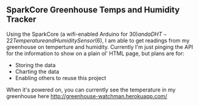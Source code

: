 ## SparkCore Greenhouse Temps and Humidity Tracker

Using the SparkCore (a wifi-enabled Arduino for $30) and a DHT-22 Temperature and Humidity Sensor ($6), I am able to get readings from my greenhouse on temperture and humidity. Currently I'm just pinging the API for the information to show on a plain ol' HTML page, but plans are for:

- Storing the data
- Charting the data
- Enabling others to reuse this project

When it's powered on, you can currently see the temperature in my greenhouse here <http://greenhouse-watchman.herokuapp.com/>
